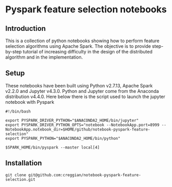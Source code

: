 # Pyspark feature selection notebooks

## Introduction

This is a collection of python notebooks showing how to perform feature selection algorithms using Apache Spark. The objective is to provide step-by-step tutorial of increasing difficulty in the design of the distributed algorithm and in the implementation.

## Setup

These notebooks have been built using Python v2.7.13, Apache Spark v2.2.0 and Jupyter v4.3.0. Python and Jupyter come from the Anaconda distribution v4.4.0. Here below there is the script used to launch the jupyter notebook with Pyspark

    #!/bin/bash
    
    export PYSPARK_DRIVER_PYTHON="$ANACONDA2_HOME/bin/jupyter"
    export PYSPARK_DRIVER_PYTHON_OPTS="notebook --NotebookApp.port=8999 --NotebookApp.notebook_dir=$HOME/github/notebook-pyspark-feature-selection"
    export PYSPARK_PYTHON="$ANACONDA2_HOME/bin/python"
    
    $SPARK_HOME/bin/pyspark --master local[4]

## Installation

    git clone git@github.com:creggian/notebook-pyspark-feature-selection.git
